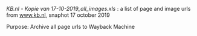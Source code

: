 *KB.nl - Kopie van 17-10-2019_all_images.xls* : a list of page and image urls from www.kb.nl, snaphot 17 october 2019

Purpose: Archive all page urls to Wayback Machine
